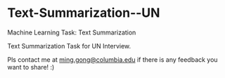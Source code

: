 # Text-Summarization--UN
Machine Learning Task: Text Summarization 


Text Summarization Task for UN Interview.

Pls contact me at ming.gong@columbia.edu if there is any feedback you want to share! :) 
